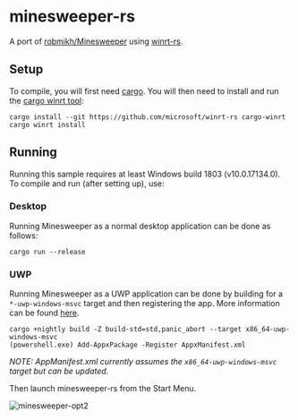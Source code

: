 # minesweeper-rs
A port of [robmikh/Minesweeper](https://github.com/robmikh/Minesweeper) using [winrt-rs](https://github.com/microsoft/winrt-rs).

## Setup
To compile, you will first need [cargo](https://www.rust-lang.org/learn/get-started). You will then need to install and run the [cargo winrt tool](https://github.com/microsoft/winrt-rs/tree/master/crates/cargo):

```
cargo install --git https://github.com/microsoft/winrt-rs cargo-winrt
cargo winrt install
```

## Running
Running this sample requires at least Windows build 1803 (v10.0.17134.0). To compile and run (after setting up), use:

### Desktop
Running Minesweeper as a normal desktop application can be done as follows:

```
cargo run --release
```

### UWP

Running Minesweeper as a UWP application can be done by building for a `*-uwp-windows-msvc` target and then registering the app. More information can be found [here](UWP.md). 

```
cargo +nightly build -Z build-std=std,panic_abort --target x86_64-uwp-windows-msvc
(powershell.exe) Add-AppxPackage -Register AppxManifest.xml
```
*NOTE: AppManifest.xml currently assumes the `x86_64-uwp-windows-msvc` target but can be updated.*

Then launch minesweeper-rs from the Start Menu.

![minesweeper-opt2](https://user-images.githubusercontent.com/7089228/80656536-45ac2c80-8a36-11ea-8521-ab40fc922ce1.gif)
